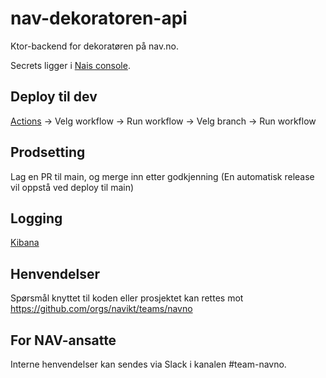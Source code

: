 # nav-dekoratoren-api

Ktor-backend for dekoratøren på nav.no.

Secrets ligger i [Nais console](https://console.nav.cloud.nais.io/team/personbruker/secrets).

## Deploy til dev

[Actions](https://github.com/navikt/nav-dekoratoren-api/actions) -> Velg workflow -> Run workflow -> Velg branch -> Run workflow

## Prodsetting

Lag en PR til main, og merge inn etter godkjenning (En automatisk release vil oppstå ved deploy til main)

## Logging

[Kibana](https://logs.adeo.no/app/r/s/8SJLz)

## Henvendelser

Spørsmål knyttet til koden eller prosjektet kan rettes mot https://github.com/orgs/navikt/teams/navno

## For NAV-ansatte

Interne henvendelser kan sendes via Slack i kanalen #team-navno.

